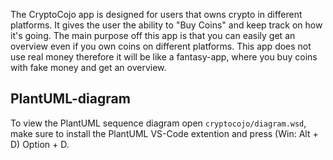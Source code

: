 The CryptoCojo app is designed for users that owns crypto in different platforms. It gives the user the ability to "Buy Coins" and keep track on how it's going. The main purpose off this app is that you can easily get an overview even if you own coins on different platforms.
This app does not use real money therefore it will be like a fantasy-app, where you buy coins with fake money and get an overview.

## PlantUML-diagram

To view the PlantUML sequence diagram open `cryptocojo/diagram.wsd`, make sure to install the PlantUML VS-Code extention and press (Win: Alt + D) Option + D.